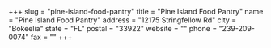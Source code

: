 +++
slug = "pine-island-food-pantry"
title = "Pine Island Food Pantry"
name = "Pine Island Food Pantry"
address = "12175 Stringfellow Rd"
city = "Bokeelia"
state = "FL"
postal = "33922"
website = ""
phone = "239-209-0074"
fax = ""
+++
